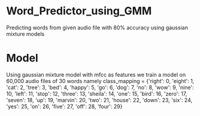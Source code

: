 # Word_Predictor_using_GMM
Predicting words from given audio file with 80% accuracy using gaussian mixture models
# Model
Using gaussian mixture model with mfcc as features we train a model on 60,000 audio files of 30 words namely
class_mapping = {'right': 0, 'eight': 1, 'cat': 2, 'tree': 3, 'bed': 4, 'happy': 5, 'go': 6, 'dog': 7, 'no': 8, 'wow': 9,
                 'nine': 10, 'left': 11, 'stop': 12, 'three': 13, 'sheila': 14, 'one': 15, 'bird': 16, 'zero': 17,
                 'seven': 18, 'up': 19, 'marvin': 20, 'two': 21, 'house': 22, 'down': 23, 'six': 24, 'yes': 25,
                 'on': 26, 'five': 27, 'off': 28, 'four': 29}

